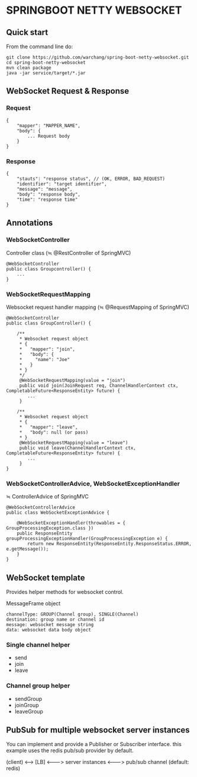 # SPRINGBOOT NETTY WEBSOCKET

## Quick start
From the command line do:
```
git clone https://github.com/warchang/spring-boot-netty-websocket.git
cd spring-boot-netty-websocket
mvn clean package
java -jar service/target/*.jar
```

## WebSocket Request & Response

### Request
```
{
    "mapper": "MAPPER_NAME",
    "body": {
        ... Request body
    }
}
```

### Response
```
{
    "stauts": "response status", // (OK, ERROR, BAD_REQUEST)
    "identifier": "target identifier",
    "message": "message",
    "body": "response body",
    "time": "response time"
}
```


## Annotations

### WebSocketController
Controller class (&efDot; @RestController of SpringMVC)
```
@WebSocketController
public class Groupcontroller() {
    ...
}
```

### WebSocketRequestMapping
Websocket request handler mapping (&efDot; @RequestMapping of SpringMVC)
```
@WebSocketController
public class GroupController() {

    /**
     * Websocket request object
     * {
     *   "mapper": "join",
     *   "body": {
     *     "name": "Joe"
     *   }
     * }
     */
     @WebSocketRequestMapping(value = "join")
     public void join(JoinRequest req, ChannelHandlerContext ctx, CompletableFuture<ResponseEntity> future) {
        ...
     }
     
    /**
     * Websocket request object
     * {
     *   "mapper": "leave",
     *   "body": null (or pass)
     * } 
     @WebSocketRequestMapping(value = "leave")
     public void leave(ChannelHandlerContext ctx, CompletableFuture<ResponseEntity> future) {
        ...
     }
}     
```


### WebSocketControllerAdvice, WebSocketExceptionHandler
&efDot; ControllerAdvice of SpringMVC

```
@WebSocketControllerAdvice
public class WebSocketExceptionAdvice {
    
    @WebSocketExceptionHandler(throwables = { GroupProcessingException.class })
    public ResponseEntity groupProcessingExceptionHandler(GroupProcessingException e) {
        return new ResponseEntity(ResponseEntity.ResponseStatus.ERROR, e.getMessage());
    }
}
```

## WebSocket template
Provides helper methods for websocket control.

MessageFrame object
```
channelType: GROUP(Channel group), SINGLE(Channel)
destination: group name or channel id
message: websocket message string
data: websocket data body object
```

### Single channel helper
- send
- join
- leave


### Channel group helper
- sendGroup
- joinGroup
- leaveGroup


## PubSub for multiple websocket server instances
You can implement and provide a Publisher or Subscriber interface.
this example uses the redis pub/sub provider by default.

(client) <--> [LB] <---> server instances <---> pub/sub channel (default: redis)
